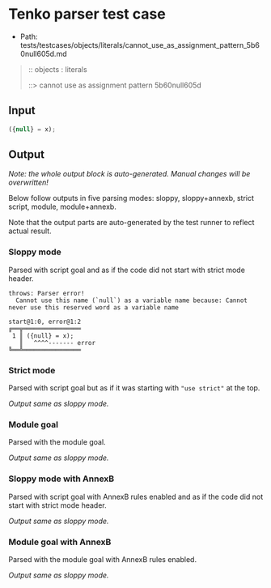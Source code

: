 # Tenko parser test case

- Path: tests/testcases/objects/literals/cannot_use_as_assignment_pattern_5b60null605d.md

> :: objects : literals
>
> ::> cannot use as assignment pattern 5b60null605d

## Input

`````js
({null} = x);
`````

## Output

_Note: the whole output block is auto-generated. Manual changes will be overwritten!_

Below follow outputs in five parsing modes: sloppy, sloppy+annexb, strict script, module, module+annexb.

Note that the output parts are auto-generated by the test runner to reflect actual result.

### Sloppy mode

Parsed with script goal and as if the code did not start with strict mode header.

`````
throws: Parser error!
  Cannot use this name (`null`) as a variable name because: Cannot never use this reserved word as a variable name

start@1:0, error@1:2
╔══╦════════════════
 1 ║ ({null} = x);
   ║   ^^^^------- error
╚══╩════════════════

`````

### Strict mode

Parsed with script goal but as if it was starting with `"use strict"` at the top.

_Output same as sloppy mode._

### Module goal

Parsed with the module goal.

_Output same as sloppy mode._

### Sloppy mode with AnnexB

Parsed with script goal with AnnexB rules enabled and as if the code did not start with strict mode header.

_Output same as sloppy mode._

### Module goal with AnnexB

Parsed with the module goal with AnnexB rules enabled.

_Output same as sloppy mode._
